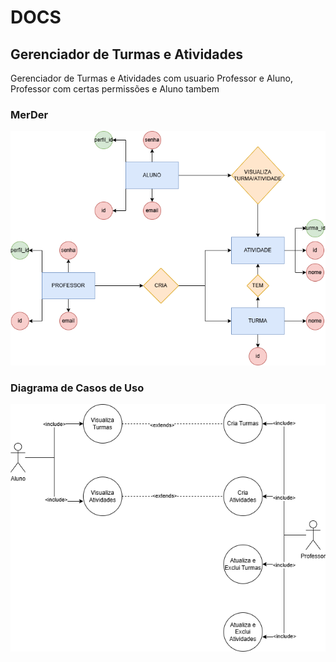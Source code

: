 # DOCS

## Gerenciador de Turmas e Atividades

Gerenciador de Turmas e Atividades com usuario Professor e Aluno, Professor com certas permissões e Aluno tambem

### MerDer

![MerDer](./DER.drawio.png)

### Diagrama de Casos de Uso

![DCU](./DCU.drawio.png)